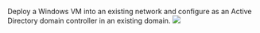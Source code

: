 Deploy a Windows VM into an existing network and configure as an Active Directory domain controller in an existing domain.
<a href="https://portal.azure.com/#create/Microsoft.Template/uri/https%3A%2F%2Fraw.githubusercontent.com%2Ftimblewitt%2FTimCo%2Fmaster%2FAD-ADCn%2Fazuredeploy.json" target="_blank">
    <img src="http://azuredeploy.net/deploybutton.png"/>
</a>
